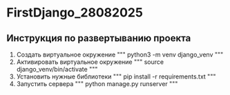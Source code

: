 # FirstDjango_28082025

## Инструкция по развертыванию проекта
1. Создать виртуальное окружение
"""
python3 -m venv django_venv
"""
2. Активировать виртуальное окружение
"""
source django_venv/bin/activate
"""
3. Установить нужные библиотеки
"""
pip install -r requirements.txt
"""
4. Запустить сервера
"""
python manage.py runserver
"""
